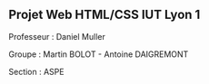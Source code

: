 ## Projet Web HTML/CSS IUT Lyon 1

Professeur : Daniel Muller

Groupe : Martin BOLOT - Antoine DAIGREMONT

Section : ASPE

